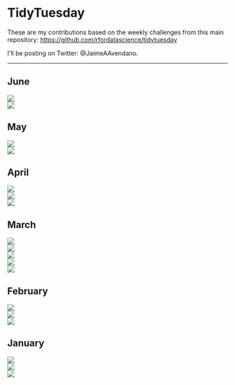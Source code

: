 # TidyTuesday

These are my contributions based on the weekly challenges from this main repository:
https://github.com/rfordatascience/tidytuesday

I'll be posting on Twitter: @JaimeAAvendano.

---

## June  
<a href="2021_Week_27"><img src="2021/Week_27/2021_Week_27.png"></a><br>
<a href="2021_Week_26"><img src="2021/Week_26/2021_Week_26.png"></a><br>

## May  
<a href="2021_Week_22"><img src="2021/Week_22/Week_22.png"></a><br>
<a href="2021_Week_20"><img src="2021_Week_20/2021_Week_20.png"></a><br>

## April  
<a href="2021_Week_18"><img src="2021_Week_18/2021_Week_18.png"></a><br>
<a href="2021_Week_16"><img src="2021_Week_16/2021_Week_16.gif"></a><br>
<a href="2021_Week_15"><img src="2021_Week_15/2021_Week_15.gif"></a><br>

## March  
<a href="2021_Week_14"><img src="2021_Week_14/2021_Week_14.png"></a><br>
<a href="2021_Week_13"><img src="2021_Week_13/2021_Week_13.png"></a><br>
<a href="2021_Week_12"><img src="2021_Week_12/2021_Week_12.png"></a><br>
<a href="2021_Week_11"><img src="2021_Week_11/2021_Week_11.png"></a><br>
<a href="2021_Week_10"><img src="2021_Week_10/2021_Week_10.png"></a><br>
  
## February  
<a href="2021_Week_08"><img src="2021_Week_08/2021_Week8.png"></a><br>
<a href="2021_Week_07"><img src="2021_Week_07/2021_Week_07.png"></a><br>
<a href="2021_Week_06"><img src="2021_Week_06/2021_Week06.png"></a><br>

## January  
<a href="2021_Week_04"><img src="2021_Week_04/2021_Week04.png"></a><br>
<a href="2021_Week_03"><img src="2021_Week_03/2021_w03.png"></a><br>
<a href="2021_Week_02"><img src="2021_Week_02/2021_W02.png"></a><br>
